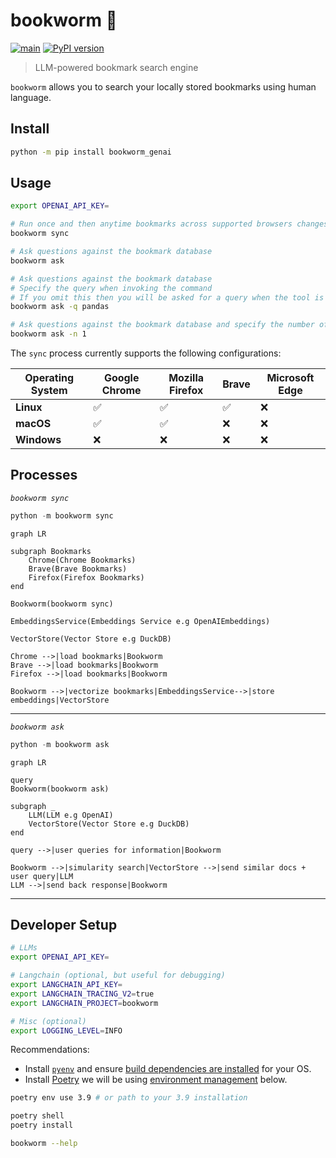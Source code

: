 # bookworm 📖

[![main](https://github.com/kiran94/bookworm/actions/workflows/main.yml/badge.svg)](https://github.com/kiran94/bookworm/actions/workflows/main.yml) [![PyPI version](https://badge.fury.io/py/bookworm_genai.svg)](https://badge.fury.io/py/bookworm_genai)

> LLM-powered bookmark search engine

`bookworm` allows you to search your locally stored bookmarks using human language.

## Install

```bash
python -m pip install bookworm_genai
```

## Usage

```bash
export OPENAI_API_KEY=

# Run once and then anytime bookmarks across supported browsers changes
bookworm sync

# Ask questions against the bookmark database
bookworm ask

# Ask questions against the bookmark database
# Specify the query when invoking the command
# If you omit this then you will be asked for a query when the tool is running
bookworm ask -q pandas

# Ask questions against the bookmark database and specify the number of results that should come back
bookworm ask -n 1
```

The `sync` process currently supports the following configurations:

| Operating System   | Google Chrome   | Mozilla Firefox   | Brave   | Microsoft Edge   |
| ------------------ | --------------- | ----------------- | ------- | ---------------- |
| **Linux**          | ✅              | ✅                | ✅      | ❌               |
| **macOS**          | ✅              | ✅                | ❌      | ❌               |
| **Windows**        | ❌              | ❌                | ❌      | ❌               |

## Processes

*`bookworm sync`*

```python
python -m bookworm sync
```

```mermaid
graph LR

subgraph Bookmarks
    Chrome(Chrome Bookmarks)
    Brave(Brave Bookmarks)
    Firefox(Firefox Bookmarks)
end

Bookworm(bookworm sync)

EmbeddingsService(Embeddings Service e.g OpenAIEmbeddings)

VectorStore(Vector Store e.g DuckDB)

Chrome -->|load bookmarks|Bookworm
Brave -->|load bookmarks|Bookworm
Firefox -->|load bookmarks|Bookworm

Bookworm -->|vectorize bookmarks|EmbeddingsService-->|store embeddings|VectorStore
```

---

*`bookworm ask`*

```python
python -m bookworm ask
```

```mermaid
graph LR

query
Bookworm(bookworm ask)

subgraph _
    LLM(LLM e.g OpenAI)
    VectorStore(Vector Store e.g DuckDB)
end

query -->|user queries for information|Bookworm

Bookworm -->|simularity search|VectorStore -->|send similar docs + user query|LLM
LLM -->|send back response|Bookworm
```

---

## Developer Setup

```bash
# LLMs
export OPENAI_API_KEY=

# Langchain (optional, but useful for debugging)
export LANGCHAIN_API_KEY=
export LANGCHAIN_TRACING_V2=true
export LANGCHAIN_PROJECT=bookworm

# Misc (optional)
export LOGGING_LEVEL=INFO
```

Recommendations:

- Install [`pyenv`](https://github.com/pyenv/pyenv?tab=readme-ov-file#installation) and ensure [build dependencies are installed](https://github.com/pyenv/pyenv?tab=readme-ov-file#install-python-build-dependencies) for your OS.
- Install [Poetry](https://python-poetry.org/docs/) we will be using [environment management](https://python-poetry.org/docs/managing-environments/) below.


```bash
poetry env use 3.9 # or path to your 3.9 installation

poetry shell
poetry install

bookworm --help
```
